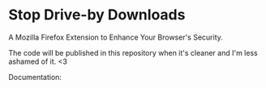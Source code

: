 # Stop Drive-by Downloads
A Mozilla Firefox Extension to Enhance Your Browser's Security.

The code will be published in this repository when it's cleaner and I'm less ashamed of it. <3

Documentation:
